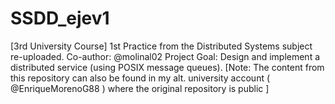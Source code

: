 # SSDD_ejev1
[3rd University Course] 1st Practice from the Distributed Systems subject re-uploaded. 
Co-author: @molinal02
Project Goal: Design and implement a distributed service (using POSIX message queues).
[Note: The content from this repository can also be found in my alt. university account ( @EnriqueMorenoG88 ) where the original repository is public ]
